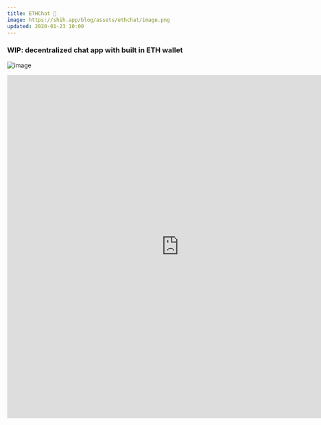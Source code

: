 ```yaml
---
title: ETHChat 💬
image: https://shih.app/blog/assets/ethchat/image.png
updated: 2020-01-23 10:00
---
```


### WIP: decentralized chat app with built in ETH wallet

![image](https://shih.app/blog/assets/ethchat/image.png)

<iframe style="border: none;" width="800" height="800" src="https://www.figma.com/embed?embed_host=share&url=https%3A%2F%2Fwww.figma.com%2Fproto%2Fxvmp6KLzVDYetpyrh4oLPl%2Feth-chat%3Fnode-id%3D15%253A1%26scaling%3Dscale-down" allowfullscreen></iframe>

